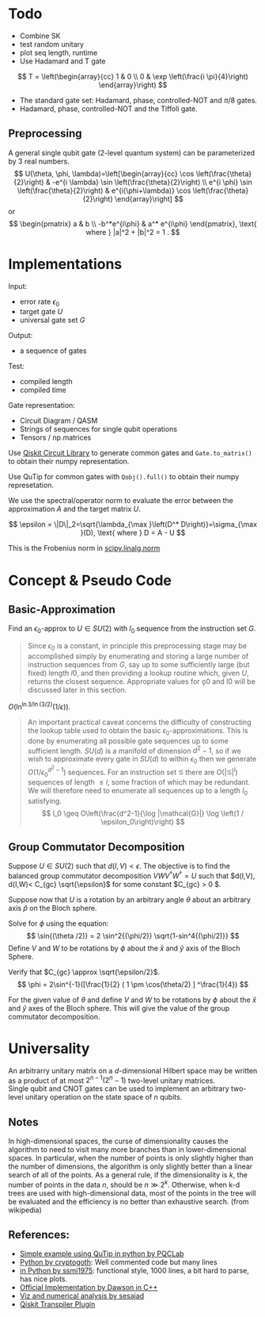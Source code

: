 # Todo
- Combine SK  
- test random unitary 
- plot seq length, runtime 
- Use Hadamard and T gate 

$$
T = \left(\begin{array}{cc}
1 & 0 \\
0 & \exp \left(\frac{i \pi}{4}\right)
\end{array}\right)
$$
- The standard gate set: Hadamard, phase, controlled-NOT and $\pi/8$ gates.
- Hadamard, phase, controlled-NOT and the Tiffoli gate.


## Preprocessing 
A general single qubit gate (2-level quantum system) can be parameterized by 3 real numbers. 
$$
U(\theta, \phi, \lambda)=\left[\begin{array}{cc}
\cos \left(\frac{\theta}{2}\right) & -e^{i \lambda} \sin \left(\frac{\theta}{2}\right) \\
e^{i \phi} \sin \left(\frac{\theta}{2}\right) & e^{i(\phi+\lambda)} \cos \left(\frac{\theta}{2}\right)
\end{array}\right]
$$
or 
$$
\begin{pmatrix}
a & b \\ -b^*e^{i\phi} & a^* e^{i\phi}
\end{pmatrix}, \text{ where } |a|^2 + |b|^2 = 1 .
$$




# Implementations 
Input: 
- error rate $\epsilon_0$ 
- target gate $U$
- universal gate set $G$ 

Output: 
- a sequence of gates 

Test: 
- compiled length
- compiled time 

Gate representation: 
- Circuit Diagram / QASM
- Strings of sequences for single qubit operations 
- Tensors / np.matrices 


Use [Qiskit Circuit Library](https://qiskit.org/documentation/stable/0.19/apidoc/circuit_library.html) to generate common gates and `Gate.to_matrix()` to obtain their numpy representation. 

Use QuTip for common gates with `Qobj().full()` to obtain their numpy represetation. 

We use the spectral/operator norm to evaluate the error between the approximation $A$ and the target matrix $U$.

$$
\epsilon = \|D\|_2=\sqrt{\lambda_{\max }\left(D^* D\right)}=\sigma_{\max }(D), \text{ where } D = A - U
$$ 

This is the Frobenius norm in [scipy.linalg.norm](https://docs.scipy.org/doc/scipy-0.14.0/reference/generated/scipy.linalg.norm.html)


# Concept & Pseudo Code 
## Basic-Approximation 
Find an $\epsilon_0$-approx to $U \in SU(2)$ with $l_0$ sequence from the instruction set $G$. 

> Since $\epsilon_0$ is a constant, in principle this preprocessing stage may be accomplished simply by enumerating and storing a large number of instruction sequences from $G$, say up to some sufficiently large (but fixed) length $l0$, and then providing a lookup routine which, given $U$, returns the closest sequence. Appropriate values for ǫ0 and l0 will be discussed later in this section.


$O\left(\ln ^{\ln 3 / \ln (3 / 2)}(1 / \epsilon)\right)$. 

> An important practical caveat concerns the difficulty of constructing the lookup table used to obtain the basic $\epsilon_0$-approximations. This is done by enumerating all possible gate sequences up to some sufficient length. $S U(d)$ is a manifold of dimension $d^2-1$, so if we wish to approximate every gate in $S U(d)$ to within $\epsilon_0$ then we generate $O\left(1 / \epsilon_0^{d^2-1}\right)$ sequences. For an instruction set $\mathcal{G}$ there are $O\left(|\mathcal{G}|^l\right)$ sequences of length $\leq l$, some fraction of which may be redundant. We will therefore need to enumerate all sequences up to a length $l_0$ satisfying.
> $$
l_0 \geq O\left(\frac{d^2-1}{\log |\mathcal{G}|} \log \left(1 / \epsilon_0\right)\right) $$



## Group Commutator Decomposition

Suppose $U \in SU(2)$ such that $d(I,V)< \epsilon$. The objective is to find the balanced group commutator decomposition $VWV^\dagger W^\dagger=U$ such that  $d(I,V), d(I,W)< C_{gc} \sqrt{\epsilon}$ for some constant $C_{gc} > 0 $.  

Suppose now that $U$ is a rotation by an arbitrary angle $\theta$ about an arbitrary axis $\hat{p}$ on the Bloch sphere. 

Solve for $\phi$ using the equation:
$$
\sin{(\theta /2)} = 2 \sin^2{(\phi/2)} \sqrt{1-sin^4{(\phi/2)}}
$$
Define $V$ and $W$ to be rotations by $\phi$ about the $\hat{x}$ and $\hat{y}$ axis of the Bloch Sphere. 

Verify that  $C_{gc} \approx \sqrt{\epsilon/2}$. 
$$
\phi = 2\sin^{-1}([\frac{1}{2} ( 1 \pm \cos(\theta/2)  ]
^\frac{1}{4})
$$

For the given value of $\theta$ and define $V$ and $W$ to be rotations by $\phi$ about the $\hat{x}$ and $\hat{y}$ axes of the Bloch sphere. This will give the value of the group commutator decomposition.  


# Universality 
An arbitrarry unitary matrix on a $d$-dimensional Hilbert space may be written as a product of at most $2^{n-1}(2^n-1)$ two-level unitary matrices.  
Single qubit and CNOT gates can be used to implement an arbitrary two-level unitary operation on the state space of $n$ qubits.  


## Notes 
In high-dimensional spaces, the curse of dimensionality causes the algorithm to need to visit many more branches than in lower-dimensional spaces. In particular, when the number of points is only slightly higher than the number of dimensions, the algorithm is only slightly better than a linear search of all of the points. As a general rule, if the dimensionality is $k$, the number of points in the data $n$, should be $n \gg 2^k$. Otherwise, when k-d trees are used with high-dimensional data, most of the points in the tree will be evaluated and the efficiency is no better than exhaustive search. (from wikipedia)


## References: 
- [Simple example using QuTip in python by PQCLab](https://github.com/PQCLab/SolovayKitaev) 
- [Python by cryptogoth](https://github.com/cryptogoth/skc-python/blob/master/skc/kdtree.py): Well commented code but many lines 
- [in Python by ssmi1975](https://github.com/ssmi1975/solovay-kitaev-py): functional style, 1000 lines, a bit hard to parse, has nice plots.
- [Official Implementation by Dawson in C++](https://github.com/cmdawson/sk)
- [Viz and numerical analysis by sesajad](https://github.com/sesajad/solovay-kitaev-simulation)
- [Qiskit Transpiler Plugin](https://qiskit.org/documentation/stubs/qiskit.transpiler.passes.SolovayKitaevSynthesis.html)